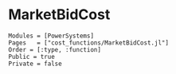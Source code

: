 # MarketBidCost

```@autodocs
Modules = [PowerSystems]
Pages   = ["cost_functions/MarketBidCost.jl"]
Order = [:type, :function]
Public = true
Private = false
```